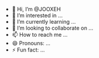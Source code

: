 - 👋 Hi, I’m @JOOXEH
- 👀 I’m interested in ...
- 🌱 I’m currently learning ...
- 💞️ I’m looking to collaborate on ...
- 📫 How to reach me ...
- 😄 Pronouns: ...
- ⚡ Fun fact: ...

<!---
JOOXEH/JOOXEH is a ✨ special ✨ repository because its `README.md` (this file) appears on your GitHub profile.
You can click the Preview link to take a look at your changes.
--->
